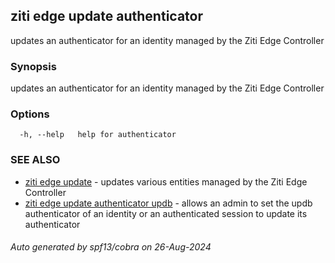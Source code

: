 ## ziti edge update authenticator

updates an authenticator for an identity managed by the Ziti Edge Controller

### Synopsis

updates an authenticator for an identity managed by the Ziti Edge Controller

### Options

```
  -h, --help   help for authenticator
```

### SEE ALSO

* [ziti edge update](../update.md)	 - updates various entities managed by the Ziti Edge Controller
* [ziti edge update authenticator updb](updb/updb.md)	 - allows an admin to set the updb authenticator of an identity or an authenticated session to update its authenticator 

###### Auto generated by spf13/cobra on 26-Aug-2024
